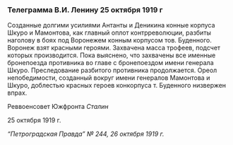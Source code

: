 ### Телеграмма В.И. Ленину 25 октября 1919 г

Созданные долгими усилиями Антанты и Деникина конные корпуса Шкуро и Мамонтова, как главный оплот контрреволюции, разбиты наголову в боях под Воронежем конным корпусом тов. Буденного. Воронеж взят красными героями. Захвачена масса трофеев, подсчет которых производится. Пока выяснено, что захвачены все именные бронепоезда противника во главе с бронепоездом имени генерала Шкуро. Преследование разбитого противника продолжается. Ореол непобедимости, созданный вокруг имени генералов Мамонтова и Шкуро, доблестью красных героев конкорпуса т. Буденного низвержен впрах.

Реввоенсовет Южфронта _Сталин_

25 октября 1919 г.

_“Петроградская Правда” №_ _244, 26 октября 1919_ _г._